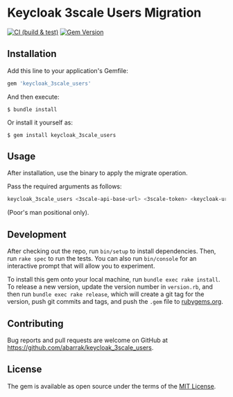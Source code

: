 # Keycloak 3scale Users Migration

[![CI (build & test)](https://github.com/abarrak/3scale-keycloak-users-migration/actions/workflows/ci.yml/badge.svg)](https://github.com/abarrak/3scale-keycloak-users-migration/actions/workflows/ci.yml) [![Gem Version](https://badge.fury.io/rb/keycloak_3scale_users.svg)](https://badge.fury.io/rb/keycloak_3scale_users)

## Installation

Add this line to your application's Gemfile:

```ruby
gem 'keycloak_3scale_users'
```

And then execute:

    $ bundle install

Or install it yourself as:

    $ gem install keycloak_3scale_users

## Usage

After installation, use the binary to apply the migrate operation.

Pass the required arguments as follows:

```bash
keycloak_3scale_users <3scale-api-base-url> <3scale-token> <keycloak-url> <keycloak-realm-name> <keyclock_client_id> <keyclock-admin-user> <keycloak-admin-password> <main-redirect-url>
```

(Poor's man positional only).

## Development

After checking out the repo, run `bin/setup` to install dependencies. Then, run `rake spec` to run the tests. You can also run `bin/console` for an interactive prompt that will allow you to experiment.

To install this gem onto your local machine, run `bundle exec rake install`. To release a new version, update the version number in `version.rb`, and then run `bundle exec rake release`, which will create a git tag for the version, push git commits and tags, and push the `.gem` file to [rubygems.org](https://rubygems.org).

## Contributing

Bug reports and pull requests are welcome on GitHub at https://github.com/abarrak/keycloak_3scale_users.


## License

The gem is available as open source under the terms of the [MIT License](https://opensource.org/licenses/MIT).
